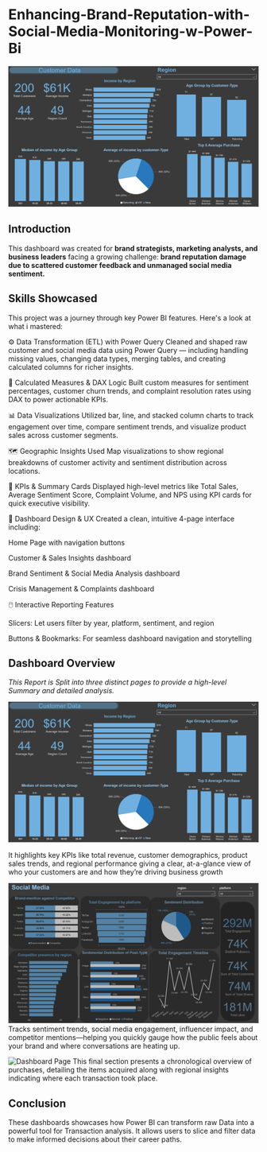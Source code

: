 # Enhancing-Brand-Reputation-with-Social-Media-Monitoring-w-Power-Bi
![Dashboard Page](https://github.com/kizytto/Enhancing-Brand-Reputation-with-Social-Media-Monitoring-w-Power-Bi/blob/1a693de7929e964f1935422bd61604ca070c9a6c/Customer%20Data.png)
## Introduction

This dashboard was created for **brand strategists, marketing analysts, and business leaders** facing a growing challenge: **brand reputation damage due to scattered customer feedback and unmanaged social media sentiment.**

## Skills Showcased

This project was a journey through key Power BI features. Here's a look at what i mastered:

⚙️ Data Transformation (ETL) with Power Query
Cleaned and shaped raw customer and social media data using Power Query — including handling missing values, changing data types, merging tables, and creating calculated columns for richer insights.

🧮 Calculated Measures & DAX Logic
Built custom measures for sentiment percentages, customer churn trends, and complaint resolution rates using DAX to power actionable KPIs.

📊 Data Visualizations
Utilized bar, line, and stacked column charts to track engagement over time, compare sentiment trends, and visualize product sales across customer segments.

🗺️ Geographic Insights
Used Map visualizations to show regional breakdowns of customer activity and sentiment distribution across locations.

🔢 KPIs & Summary Cards
Displayed high-level metrics like Total Sales, Average Sentiment Score, Complaint Volume, and NPS using KPI cards for quick executive visibility.

🎨 Dashboard Design & UX
Created a clean, intuitive 4-page interface including:

Home Page with navigation buttons

Customer & Sales Insights dashboard

Brand Sentiment & Social Media Analysis dashboard

Crisis Management & Complaints dashboard

🖱️ Interactive Reporting Features

Slicers: Let users filter by year, platform, sentiment, and region



Buttons & Bookmarks: For seamless dashboard navigation and storytelling

## Dashboard Overview



*This Report is Split into three distinct pages to provide a high-level Summary and detailed analysis.*

![Dashboard Page](https://github.com/kizytto/Enhancing-Brand-Reputation-with-Social-Media-Monitoring-w-Power-Bi/blob/1a693de7929e964f1935422bd61604ca070c9a6c/Customer%20Data.png)


It highlights key KPIs like total revenue, customer demographics, product sales trends, and regional performance giving a clear, at-a-glance view of who your customers are and how they’re driving business growth




![Dashboard Page](https://github.com/kizytto/Enhancing-Brand-Reputation-with-Social-Media-Monitoring-w-Power-Bi/blob/029fe08ef19461711c6ac8d1409a5b48bf829685/Social%20Media.png)
Tracks sentiment trends, social media engagement, influencer impact, and competitor mentions—helping you quickly gauge how the public feels about your brand and where conversations are heating up.


![Dashboard Page](/Images/Transaction%20Data.png)
This final section presents a chronological overview of purchases, detailing the items acquired along with regional insights indicating where each transaction took place.

## Conclusion
These dashboards showcases how Power BI can transform raw Data into a powerful tool for Transaction analysis. It allows users to slice and filter data to make informed decisions about their career paths.
